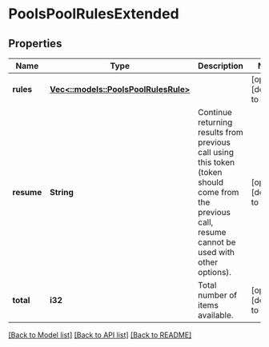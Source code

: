 # PoolsPoolRulesExtended

## Properties
Name | Type | Description | Notes
------------ | ------------- | ------------- | -------------
**rules** | [**Vec<::models::PoolsPoolRulesRule>**](PoolsPoolRulesRule.md) |  | [optional] [default to null]
**resume** | **String** | Continue returning results from previous call using this token (token should come from the previous call, resume cannot be used with other options). | [optional] [default to null]
**total** | **i32** | Total number of items available. | [optional] [default to null]

[[Back to Model list]](../README.md#documentation-for-models) [[Back to API list]](../README.md#documentation-for-api-endpoints) [[Back to README]](../README.md)


